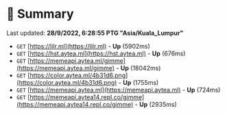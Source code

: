 # 📖 Summary
Last updated: **28/9/2022, 6:28:55 PTG "Asia/Kuala_Lumpur"**

- `GET` [https://lilr.ml](https://lilr.ml) - **Up** (5902ms)
- `GET` [https://hst.aytea.ml](https://hst.aytea.ml) - **Up** (676ms)
- `GET` [https://memeapi.aytea.ml/gimme](https://memeapi.aytea.ml/gimme) - **Up** (18042ms)
- `GET` [https://color.aytea.ml/4b31d6.png](https://color.aytea.ml/4b31d6.png) - **Up** (1755ms)
- `GET` [https://memeapi.aytea.ml](https://memeapi.aytea.ml) - **Up** (724ms)
- `GET` [https://memeapi.aytea14.repl.co/gimme](https://memeapi.aytea14.repl.co/gimme) - **Up** (2935ms)
